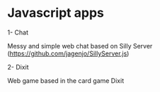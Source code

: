# Javascript apps


1- Chat

  Messy and simple web chat based on Silly Server (https://github.com/jagenjo/SillyServer.js)
  
2- Dixit

  Web game based in the card game Dixit
